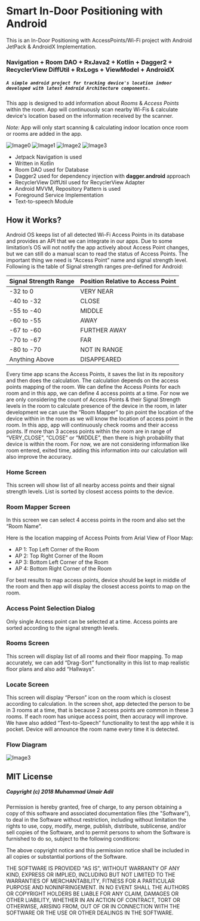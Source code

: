 # Smart In-Door Positioning with Android
This is an In-Door Positioning with AccessPoints/Wi-Fi project with Android JetPack & AndroidX Implementation.

### Navigation + Room DAO + RxJava2 + Kotlin + Dagger2  + RecyclerView DiffUtil + RxLogs  + ViewModel + AndroidX
##### `A simple android project for tracking device's location indoor developed with latest Android Architecture components.` 

This app is designed to add information about *Rooms* & *Access Points* within the room. App will continuously scan nearby Wi-Fis & calculate device's location based on the information received by the scanner. 

*Note:* App will only start scanning & calculating indoor location once room or rooms are added in the app.

![Image0](pictures/image0.png)
![Image1](pictures/image1.png)
![Image2](pictures/image2.png)
![Image3](pictures/image3.png)

* Jetpack Navigation is used
* Written in Kotlin
* Room DAO used for Database
* Dagger2 used for dependency injection with **dagger.android** approach
* RecyclerView DiffUtil used for RecyclerView Adapter
* Android MVVM, Repository Pattern is used
* Foreground Service Implementation
* Text-to-speech Module

## How it Works?

Android OS keeps list of all detected Wi-Fi Access Points in its database and provides an API that we can integrate in our apps. Due to some limitation’s OS will not notify the app actively about Access Point changes, but we can still do a manual scan to read the status of Access Points. The important thing we need is “Access Point” name and signal strength level. Following is the table of Signal strength ranges pre-defined for Android:

| Signal Strength Range | Position Relative to Access Point |
| ------------- | ------------- |
| -32 to 0  | VERY NEAR  |
| -40 to -32  | CLOSE  |
| -55 to -40  | MIDDLE  |
| -60 to -55  | AWAY  |
| -67 to -60  | FURTHER AWAY  |
| -70 to -67  | FAR  |
| -80 to -70  | NOT IN RANGE  |
| Anything Above | DISAPPEARED  |

Every time app scans the Access Points, it saves the list in its repository and then does the calculation. The calculation depends on the access points mapping of the room. We can define the Access Points for each room and in this app, we can define 4 access points at a time. 
For now we are only considering the count of Access Points & their Signal Strength levels in the room to calculate presence of the device in the room, in later development we can use the “Room Mapper” to pin point the location of the device within in the room as we will know the location of access point in the room. 
In this app, app will continuously check rooms and their access points. If more than 3 access points within the room are in range of “VERY_CLOSE”, “CLOSE” or “MIDDLE”, then there is high probability that device is within the room.
For now, we are not considering information like room entered, exited time, adding this information into our calculation will also improve the accuracy.

### Home Screen
This screen will show list of all nearby access points and their signal strength levels. List is sorted by closest access points to the device.

### Room Mapper Screen
In this screen we can select 4 access points in the room and also set the “Room Name”. 

Here is the location mapping of Access Points from Arial View of Floor Map:

- AP 1: Top Left Corner of the Room
- AP 2: Top Right Corner of the Room
- AP 3: Bottom Left Corner of the Room
- AP 4: Bottom Right Corner of the Room

For best results to map access points, device should be kept in middle of the room and then app will display the closest access points to map on the room.

### Access Point Selection Dialog
Only single Access point can be selected at a time. Access points are sorted according to the signal strength levels.

### Rooms Screen
This screen will display list of all rooms and their floor mapping. To map accurately, we can add “Drag-Sort” functionality in this list to map realistic floor plans and also add “Hallways”.

### Locate Screen
This screen will display “Person” icon on the room which is closest according to calculation. In the screen shot, app detected the person to be in 3 rooms at a time, that is because 2 access points are common in these 3 rooms. If each room has unique access point, then accuracy will improve. 
We have also added “Text-to-Speech” functionality to test the app while it is pocket. Device will announce the room name every time it is detected.

### Flow Diagram
![Image3](pictures/image3.png)
                
## MIT License

##### Copyright (c) 2018 Muhammad Umair Adil

Permission is hereby granted, free of charge, to any person obtaining a copy of this software and associated documentation files (the "Software"), to deal in the Software without restriction, including without limitation the rights to use, copy, modify, merge, publish, distribute, sublicense, and/or sell copies of the Software, and to permit persons to whom the Software is furnished to do so, subject to the following conditions:

The above copyright notice and this permission notice shall be included in all copies or substantial portions of the Software.

THE SOFTWARE IS PROVIDED "AS IS", WITHOUT WARRANTY OF ANY KIND, EXPRESS OR IMPLIED, INCLUDING BUT NOT LIMITED TO THE WARRANTIES OF MERCHANTABILITY, FITNESS FOR A PARTICULAR PURPOSE AND NONINFRINGEMENT. IN NO EVENT SHALL THE AUTHORS OR COPYRIGHT HOLDERS BE LIABLE FOR ANY CLAIM, DAMAGES OR OTHER LIABILITY, WHETHER IN AN ACTION OF CONTRACT, TORT OR OTHERWISE, ARISING FROM, OUT OF OR IN CONNECTION WITH THE SOFTWARE OR THE USE OR OTHER DEALINGS IN THE SOFTWARE.